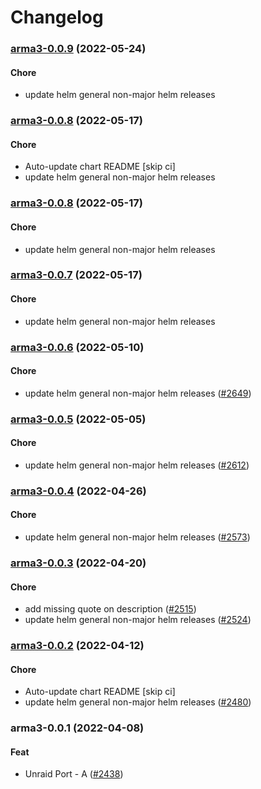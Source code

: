 # Changelog<br>


<a name="arma3-0.0.9"></a>
### [arma3-0.0.9](https://github.com/truecharts/apps/compare/arma3exilemod-0.0.8...arma3-0.0.9) (2022-05-24)

#### Chore

* update helm general non-major helm releases



<a name="arma3-0.0.8"></a>
### [arma3-0.0.8](https://github.com/truecharts/apps/compare/arma3exilemod-0.0.7...arma3-0.0.8) (2022-05-17)

#### Chore

* Auto-update chart README [skip ci]
* update helm general non-major helm releases



<a name="arma3-0.0.8"></a>
### [arma3-0.0.8](https://github.com/truecharts/apps/compare/arma3exilemod-0.0.7...arma3-0.0.8) (2022-05-17)

#### Chore

* update helm general non-major helm releases



<a name="arma3-0.0.7"></a>
### [arma3-0.0.7](https://github.com/truecharts/apps/compare/arma3-0.0.6...arma3-0.0.7) (2022-05-17)

#### Chore

* update helm general non-major helm releases



<a name="arma3-0.0.6"></a>
### [arma3-0.0.6](https://github.com/truecharts/apps/compare/arma3-0.0.5...arma3-0.0.6) (2022-05-10)

#### Chore

* update helm general non-major helm releases ([#2649](https://github.com/truecharts/apps/issues/2649))



<a name="arma3-0.0.5"></a>
### [arma3-0.0.5](https://github.com/truecharts/apps/compare/arma3-0.0.4...arma3-0.0.5) (2022-05-05)

#### Chore

* update helm general non-major helm releases ([#2612](https://github.com/truecharts/apps/issues/2612))



<a name="arma3-0.0.4"></a>
### [arma3-0.0.4](https://github.com/truecharts/apps/compare/arma3exilemod-0.0.3...arma3-0.0.4) (2022-04-26)

#### Chore

* update helm general non-major helm releases ([#2573](https://github.com/truecharts/apps/issues/2573))



<a name="arma3-0.0.3"></a>
### [arma3-0.0.3](https://github.com/truecharts/apps/compare/arma3exilemod-0.0.2...arma3-0.0.3) (2022-04-20)

#### Chore

* add missing quote on description ([#2515](https://github.com/truecharts/apps/issues/2515))
* update helm general non-major helm releases ([#2524](https://github.com/truecharts/apps/issues/2524))



<a name="arma3-0.0.2"></a>
### [arma3-0.0.2](https://github.com/truecharts/apps/compare/arma3exilemod-0.0.1...arma3-0.0.2) (2022-04-12)

#### Chore

* Auto-update chart README [skip ci]
* update helm general non-major helm releases ([#2480](https://github.com/truecharts/apps/issues/2480))



<a name="arma3-0.0.1"></a>
### arma3-0.0.1 (2022-04-08)

#### Feat

* Unraid Port - A ([#2438](https://github.com/truecharts/apps/issues/2438))

